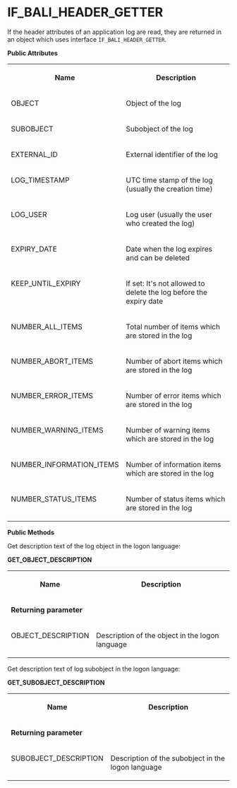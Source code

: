 <!-- loio759b29b4509841bcb381212621bef9c2 -->

# IF\_BALI\_HEADER\_GETTER

If the header attributes of an application log are read, they are returned in an object which uses interface `IF_BALI_HEADER_GETTER`.

**Public Attributes**


<table>
<tr>
<th valign="top">

Name



</th>
<th valign="top">

Description



</th>
</tr>
<tr>
<td valign="top">

OBJECT



</td>
<td valign="top">

Object of the log



</td>
</tr>
<tr>
<td valign="top">

SUBOBJECT



</td>
<td valign="top">

Subobject of the log



</td>
</tr>
<tr>
<td valign="top">

EXTERNAL\_ID



</td>
<td valign="top">

External identifier of the log



</td>
</tr>
<tr>
<td valign="top">

LOG\_TIMESTAMP



</td>
<td valign="top">

UTC time stamp of the log \(usually the creation time\)



</td>
</tr>
<tr>
<td valign="top">

LOG\_USER



</td>
<td valign="top">

Log user \(usually the user who created the log\)



</td>
</tr>
<tr>
<td valign="top">

EXPIRY\_DATE



</td>
<td valign="top">

Date when the log expires and can be deleted



</td>
</tr>
<tr>
<td valign="top">

KEEP\_UNTIL\_EXPIRY



</td>
<td valign="top">

If set: It's not allowed to delete the log before the expiry date



</td>
</tr>
<tr>
<td valign="top">

NUMBER\_ALL\_ITEMS



</td>
<td valign="top">

Total number of items which are stored in the log



</td>
</tr>
<tr>
<td valign="top">

NUMBER\_ABORT\_ITEMS



</td>
<td valign="top">

Number of abort items which are stored in the log



</td>
</tr>
<tr>
<td valign="top">

NUMBER\_ERROR\_ITEMS



</td>
<td valign="top">

Number of error items which are stored in the log



</td>
</tr>
<tr>
<td valign="top">

NUMBER\_WARNING\_ITEMS



</td>
<td valign="top">

Number of warning items which are stored in the log



</td>
</tr>
<tr>
<td valign="top">

NUMBER\_INFORMATION\_ITEMS



</td>
<td valign="top">

Number of information items which are stored in the log



</td>
</tr>
<tr>
<td valign="top">

NUMBER\_STATUS\_ITEMS



</td>
<td valign="top">

Number of status items which are stored in the log



</td>
</tr>
</table>

**Public Methods**



Get description text of the log object in the logon language:

**GET\_OBJECT\_DESCRIPTION**


<table>
<tr>
<th valign="top">

Name



</th>
<th valign="top">

Description



</th>
</tr>
<tr>
<td valign="top" colspan="2">

**Returning parameter**



</td>
</tr>
<tr>
<td valign="top">

OBJECT\_DESCRIPTION



</td>
<td valign="top">

Description of the object in the logon language



</td>
</tr>
</table>



Get description text of log subobject in the logon language:

**GET\_SUBOBJECT\_DESCRIPTION**


<table>
<tr>
<th valign="top">

Name



</th>
<th valign="top">

Description



</th>
</tr>
<tr>
<td valign="top" colspan="2">

**Returning parameter**



</td>
</tr>
<tr>
<td valign="top">

SUBOBJECT\_DESCRIPTION



</td>
<td valign="top">

Description of the subobject in the logon language



</td>
</tr>
</table>

